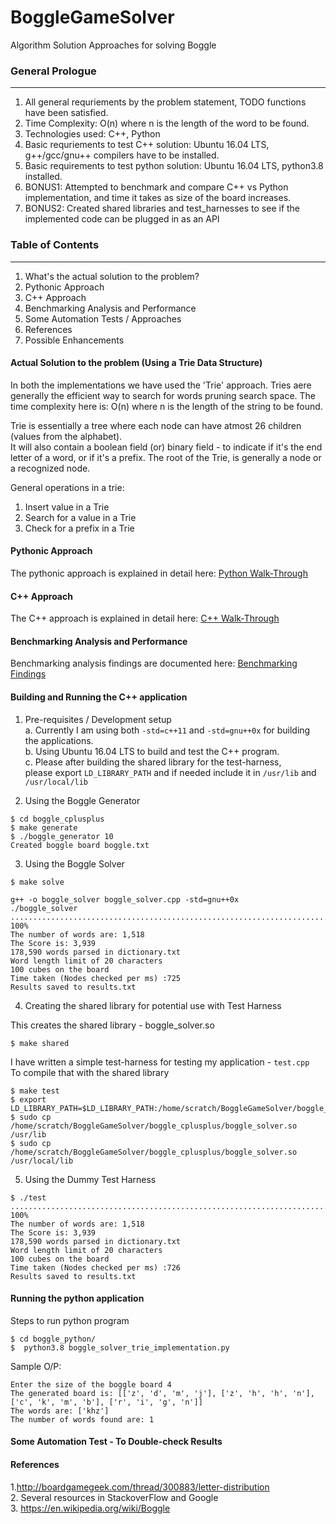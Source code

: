 # BoggleGameSolver    
Algorithm Solution Approaches for solving Boggle       

### General Prologue                              
---------------------                                                  
1. All general requriements by the problem statement, TODO functions have been satisfied.                                                                  
2. Time Complexity: O(n) where n is the length of the word to be found.                                                                                         
3. Technologies used: C++, Python                                          
4. Basic requriements to test C++ solution: Ubuntu 16.04 LTS, g++/gcc/gnu++ compilers have to be installed.                                                     
5. Basic requirements to test python solution: Ubuntu 16.04 LTS, python3.8 installed.                                                 
6. BONUS1: Attempted to benchmark and compare C++ vs Python implementation, and time it takes as size of the board increases.                          
7. BONUS2: Created shared libraries and test_harnesses to see if the implemented code can be plugged in as an API                                            

### Table of Contents
----------------------
1. What's the actual solution to the problem?     
2. Pythonic Approach     
3. C++ Approach     
4. Benchmarking Analysis and Performance   
5. Some Automation Tests / Approaches
6. References
7. Possible Enhancements

#### Actual Solution to the problem (Using a Trie Data Structure)           
In both the implementations we have used the 'Trie' approach. Tries aere generally the efficient way to search for words pruning search space. The time complexity here is: O(n) where n is the length of the string to be found.

Trie is essentially a tree where each node can have atmost 26 children (values from the alphabet).    
It will also contain a boolean field (or) binary field - to indicate if it's the end letter of a word, or if it's a prefix.
The root of the Trie, is generally a <NULL> node or a recognized node.

General operations in a trie:   
1. Insert value in a Trie    
2. Search for a value in a Trie   
3. Check for a prefix in a Trie     


#### Pythonic Approach            
The pythonic approach is explained in detail here: [Python Walk-Through](https://github.com/hariharanragothaman/BoggleGameSolver/blob/master/python-implementation.md)                 

#### C++ Approach    
The C++ approach is explained in detail here: [C++ Walk-Through](https://github.com/hariharanragothaman/BoggleGameSolver/blob/master/cplusplus_implementations.md)                  


#### Benchmarking Analysis and Performance          
Benchmarking analysis findings are documented here: [Benchmarking Findings](https://github.com/hariharanragothaman/BoggleGameSolver/blob/master/benchmarking.md)          

#### Building and Running the C++ application   
1. Pre-requisites / Development setup               
      a. Currently I am using both `-std=c++11` and `-std=gnu++0x` for building the applications.          
      b. Using Ubuntu 16.04 LTS to build and test the C++ program.          
      c. Please after building the shared library for the test-harness,    
         please export `LD_LIBRARY_PATH` and if needed include it in `/usr/lib` and `/usr/local/lib`     


2. Using the Boggle Generator   
```
$ cd boggle_cplusplus
$ make generate
$ ./boggle_generator 10
Created boggle board boggle.txt
```

3. Using the Boggle Solver
```
$ make solve

g++ -o boggle_solver boggle_solver.cpp -std=gnu++0x
./boggle_solver
.................................................................................................... 100%
The number of words are: 1,518
The Score is: 3,939
178,590 words parsed in dictionary.txt
Word length limit of 20 characters
100 cubes on the board
Time taken (Nodes checked per ms) :725
Results saved to results.txt
```

4. Creating the shared library for potential use with Test Harness    

This creates the shared library - boggle_solver.so
```
$ make shared
```
I have written a simple test-harness for testing my application - `test.cpp`      
To compile that with the shared library

```
$ make test
$ export LD_LIBRARY_PATH=$LD_LIBRARY_PATH:/home/scratch/BoggleGameSolver/boggle_cplusplus/boggle_solver.so
$ sudo cp /home/scratch/BoggleGameSolver/boggle_cplusplus/boggle_solver.so /usr/lib
$ sudo cp /home/scratch/BoggleGameSolver/boggle_cplusplus/boggle_solver.so /usr/local/lib
```

5. Using the Dummy Test Harness   
```
$ ./test
.................................................................................................... 100%
The number of words are: 1,518
The Score is: 3,939
178,590 words parsed in dictionary.txt
Word length limit of 20 characters
100 cubes on the board
Time taken (Nodes checked per ms) :726
Results saved to results.txt
```

#### Running the python application          

Steps to run python program      
```
$ cd boggle_python/
$  python3.8 boggle_solver_trie_implementation.py
```
Sample O/P:

```
Enter the size of the boggle board 4
The generated board is: [['z', 'd', 'm', 'j'], ['z', 'h', 'h', 'n'], ['c', 'k', 'm', 'b'], ['r', 'i', 'g', 'n']]
The words are: ['khz']
The number of words found are: 1
```

#### Some Automation Test - To Double-check Results     


#### References     
1.http://boardgamegeek.com/thread/300883/letter-distribution      
2. Several resources in StackoverFlow and Google    
3. https://en.wikipedia.org/wiki/Boggle      




